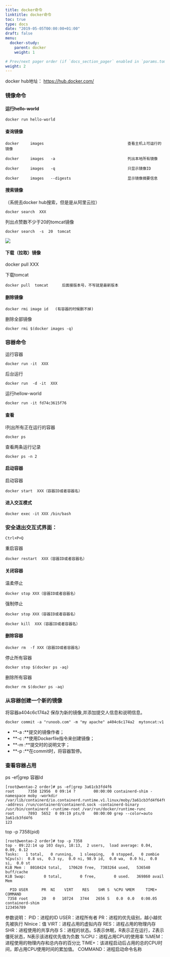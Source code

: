 ```yaml
---
title: docker命令
linktitle: docker命令
toc: true
type: docs
date: "2019-05-05T00:00:00+01:00"
draft: false
menu:
  docker-study:
    parent: docker
    weight: 1

# Prev/next pager order (if `docs_section_pager` enabled in `params.toml`)
weight: 2
---
```


docker hub地址： https://hub.docker.com/



### 镜像命令





#### 运行hello-world

```shell
docker run hello-world
```



#### 查询镜像

```shell
docker     images                                     查看主机上可运行的镜像

docker     images   -a             			          列出本地所有镜像

docker     images   -q              			      只显示镜像ID

docker     images   --digests           	          显示镜像摘要信息
```



#### 搜索镜像

（系统去docker hub搜索，但是是从阿里云拉）
```shell
docker search  XXX
```
列出点赞数不少于20的tomcat镜像
```shell
docker search  -s  20  tomcat
```
![](/img/docker/5.jpg)



#### 下载（拉取）镜像

docker pull  XXX

下载tomcat 
```shell
docker pull  tomcat      后面接版本号，不写就是最新版本
```




#### 删除镜像

```shell
docker rmi image id   (有容器的时候删不掉)
```
删除全部镜像

```shell
docker rmi $(docker images -q)
```




### 容器命令

运行容器
```shell
docker run -it  XXX
```

后台运行
```shell
docker run  -d -it  XXX
```

运行hellow-world
```shell
docker run -it fd74c3615f76
```


#### 查看


l列出所有正在运行的容器
```shell
docker ps
```
查看两条运行记录
```shell
docker ps -n 2
```

#### 启动容器
启动容器
```shell
docker start  XXX（容器ID或者容器名）
```
#### 进入交互模式

```shell
docker exec -it XXX /bin/bash
```

### 安全退出交互式界面：
```shell
Ctrl+P+Q
```
重启容器
```shell
docker restart  XXX（容器ID或者容器名）
```
#### 关闭容器

温柔停止
```shell
docker stop XXX（容器ID或者容器名）
```
强制停止
```shell
docker stop XXX（容器ID或者容器名）
```
```shell
docker kill  XXX（容器ID或者容器名）

```

#### 删除容器


```shell
docker rm  -f XXX（容器ID或者容器名）
```
停止所有容器
```shell
docker stop $(docker ps -aq)
```
删除所有容器

```shell
docker rm $(docker ps -aq)
```
### 从容器创建一个新的镜像

将容器a404c6c174a2 保存为新的镜像,并添加提交人信息和说明信息。
```shell
docker commit -a "runoob.com" -m "my apache" a404c6c174a2  mytoncat:v1
```

- **-a :**提交的镜像作者；
- **-c :**使用Dockerfile指令来创建镜像；
- **-m :**提交时的说明文字；
- **-p :**在commit时，将容器暂停。

###  查看容器占用

ps -ef|grep 容器Id


```
[root@wentao-2 order]# ps -ef|grep 3a61cb3fd4f6
root      7358 12956  0 09:14 ?        00:00:00 containerd-shim -namespace moby -workdir /var/lib/containerd/io.containerd.runtime.v1.linux/moby/3a61cb3fd4f64f6fed464ca6c7185c5138c9256ac8ceb049b9527272573e994d -address /run/containerd/containerd.sock -containerd-binary /usr/bin/containerd -runtime-root /var/run/docker/runtime-runc
root      7893  5652  0 09:19 pts/0    00:00:00 grep --color=auto 3a61cb3fd4f6
123
```

top -p 7358(pid)

```
[root@wentao-2 order]# top -p 7358
top - 09:22:14 up 103 days, 18:13,  2 users,  load average: 0.04, 0.09, 0.12
Tasks:   1 total,   0 running,   1 sleeping,   0 stopped,   0 zombie
%Cpu(s):  0.8 us,  0.3 sy,  0.0 ni, 98.9 id,  0.0 wa,  0.0 hi,  0.0 si,  0.0 st
KiB Mem :  8010424 total,   170620 free,  7303264 used,   536540 buff/cache
KiB Swap:        0 total,        0 free,        0 used.   369860 avail Mem 

  PID USER      PR  NI    VIRT    RES    SHR S  %CPU %MEM     TIME+ COMMAND                                                                                                                    
 7358 root      20   0   10724   3744   2656 S   0.0  0.0   0:00.05 containerd-shim      
123456789
```

参数说明：
PID：进程的ID
USER：进程所有者
PR：进程的优先级别，越小越优先被执行
NInice：值
VIRT：进程占用的虚拟内存
RES：进程占用的物理内存
SHR：进程使用的共享内存
S：进程的状态。S表示休眠，R表示正在运行，Z表示僵死状态，N表示该进程优先值为负数
%CPU：进程占用CPU的使用率
%MEM：进程使用的物理内存和总内存的百分比
TIME+：该进程启动后占用的总的CPU时间，即占用CPU使用时间的累加值。
COMMAND：进程启动命令名称